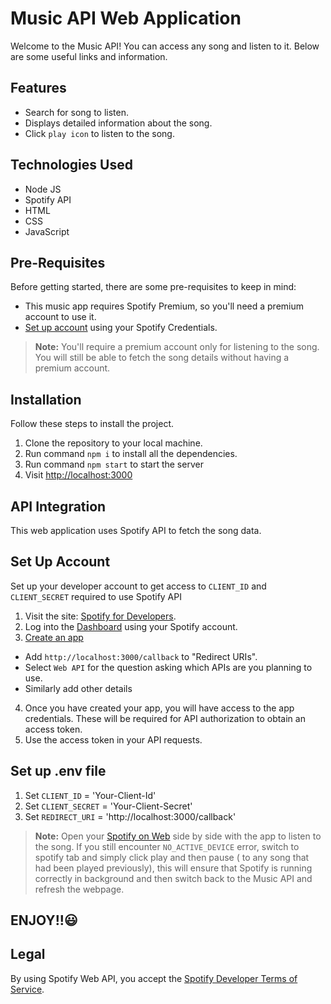 # Music API Web Application
Welcome to the Music API! You can access any song and listen to it. Below are some useful links and information.

## Features
- Search for song to listen.
- Displays detailed information about the song.
- Click `play icon` to listen to the song.

## Technologies Used
- Node JS
- Spotify API
- HTML
- CSS
- JavaScript

## Pre-Requisites
Before getting started, there are some pre-requisites to keep in mind:
- This music app requires Spotify Premium, so you'll need a premium account to use it.
- [Set up account](#set-up-account) using your Spotify Credentials.


> **Note:** You'll require a premium account only for listening to the song. You will still be able to fetch the song details without having a premium account.

## Installation
Follow these steps to install the project.
1. Clone the repository to your local machine.
2. Run command `npm i` to install all the dependencies.
3. Run command `npm start` to start the server
4. Visit [http://localhost:3000](http://localhost:3000)

## API Integration
This web application uses Spotify API to fetch the song data.

## Set Up Account
Set up your developer account to get access to `CLIENT_ID` and `CLIENT_SECRET` required to use Spotify API
1. Visit the site: [Spotify for Developers](https://developer.spotify.com/).
2. Log into the [Dashboard](https://developer.spotify.com/dashboard) using your Spotify account.
3. [Create an app](https://developer.spotify.com/documentation/web-api/concepts/apps)
  - Add `http://localhost:3000/callback` to "Redirect URIs".
  - Select `Web API` for the question asking which APIs are you planning to use. 
  - Similarly add other details
4. Once you have created your app, you will have access to the app credentials. These will be required for API authorization to obtain an access token.
5. Use the access token in your API requests. 

## Set up .env file
1. Set `CLIENT_ID` = 'Your-Client-Id'
2. Set `CLIENT_SECRET` = 'Your-Client-Secret'
3. Set `REDIRECT_URI` = 'http://localhost:3000/callback'

> **Note:** Open your [Spotify on Web](https://open.spotify.com/) side by side with the app to listen to the song. If you still encounter `NO_ACTIVE_DEVICE` error, switch to spotify tab and simply click play and then pause ( to any song that had been played previously), this will ensure that Spotify is running correctly in background and then switch back to the Music API and refresh the webpage.

## ENJOY!!😃

## Legal
By using Spotify Web API, you accept the [Spotify Developer Terms of Service](https://developer.spotify.com/terms).



